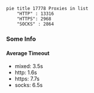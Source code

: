 
```mermaid
pie title 17778 Proxies in list
    "HTTP" : 13316
    "HTTPS": 2968
    "SOCKS" : 2864
```

### Some Info
#### Average Timeout

- mixed: 3.5s
- http: 1.6s
- https: 7.7s
- socks: 6.5s